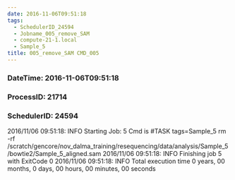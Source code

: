 ```yaml
---
date: 2016-11-06T09:51:18
tags:
  - SchedulerID_24594
  - Jobname_005_remove_SAM
  - compute-21-1.local
  - Sample_5
title: 005_remove_SAM CMD_005
---
```


### DateTime: 2016-11-06T09:51:18
### ProcessID: 21714
### SchedulerID: 24594


2016/11/06 09:51:18: INFO Starting Job: 5 
Cmd is #TASK tags=Sample_5
rm -rf /scratch/gencore/nov_dalma_training/resequencing/data/analysis/Sample_5/bowtie2/Sample_5_aligned.sam
 2016/11/06 09:51:18: INFO Finishing job 5 with ExitCode 0
 2016/11/06 09:51:18: INFO Total execution time 0 years, 00 months, 0 days, 00 hours, 00 minutes, 00 seconds
 